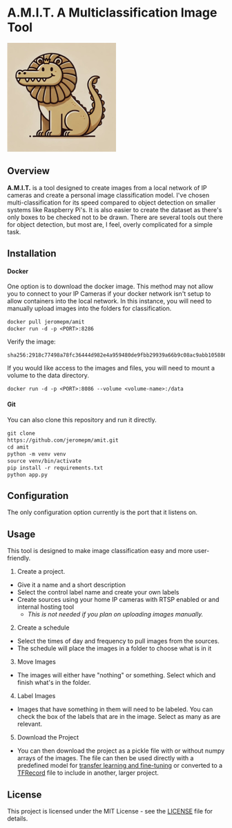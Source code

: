 # A.M.I.T. A Multiclassification Image Tool
<img src="https://raw.githubusercontent.com/jeromepm/AMIT/refs/heads/main/static/AMIT.jpg" width=50% height=50%>

## Overview
**A.M.I.T.** is a tool designed to create images from a local network of IP cameras and create a personal image classification model. I've chosen multi-classification for its speed compared to object detection on smaller systems like Raspberry Pi's. It is also easier to create the dataset as there's only boxes to be checked not to be drawn. There are several tools out there for object detection, but most are, I feel, overly complicated for a simple task.

## Installation
#### Docker
One option is to download the docker image. This method may not allow you to connect to your IP Cameras if your docker network isn't setup to allow containers into the local network. In this instance, you will need to manually upload images into the folders for classification. 
```
docker pull jeromepm/amit
docker run -d -p <PORT>:8286
```
Verify the image:
```
sha256:2918c77498a78fc36444d982e4a959480de9fbb29939a66b9c08ac9abb105886
```

If you would like access to the images and files, you will need to mount a volume to the data directory.

```
docker run -d -p <PORT>:8086 --volume <volume-name>:/data
```

#### Git
You can also clone this repository and run it directly. 

```
git clone
https://github.com/jeromepm/amit.git
cd amit
python -m venv venv
source venv/bin/activate
pip install -r requirements.txt
python app.py
```

## Configuration
The only configuration option currently is the port that it listens on. 


## Usage
This tool is designed to make image classification easy and more user-friendly. 

1. Create a project. 
  - Give it a name and a short description 
  - Select the control label name and create your own labels
  - Create sources using your home IP cameras with RTSP enabled or and internal hosting tool
    - *This is not needed if you plan on uploading images manually.*
2. Create a schedule
  - Select the times of day and frequency to pull images from the sources.
  - The schedule will place the images in a folder to choose what is in it
3. Move Images
  - The images will either have "nothing" or something. Select which and finish what's in the folder.
4. Label Images
  - Images that have something in them will need to be labeled. You can check the box of the labels that are in the image. Select as many as are relevant.  
5. Download the Project
  - You can then download the project as a pickle file with or without numpy arrays of the images. The file can then be used directly with a predefined model for [transfer learning and fine-tuning](https://www.tensorflow.org/tutorials/images/transfer_learning) or converted to a [TFRecord](https://www.tensorflow.org/tutorials/load_data/tfrecord) file to include in another, larger project.

## License
This project is licensed under the MIT License - see the [LICENSE](LICENSE) file for details.